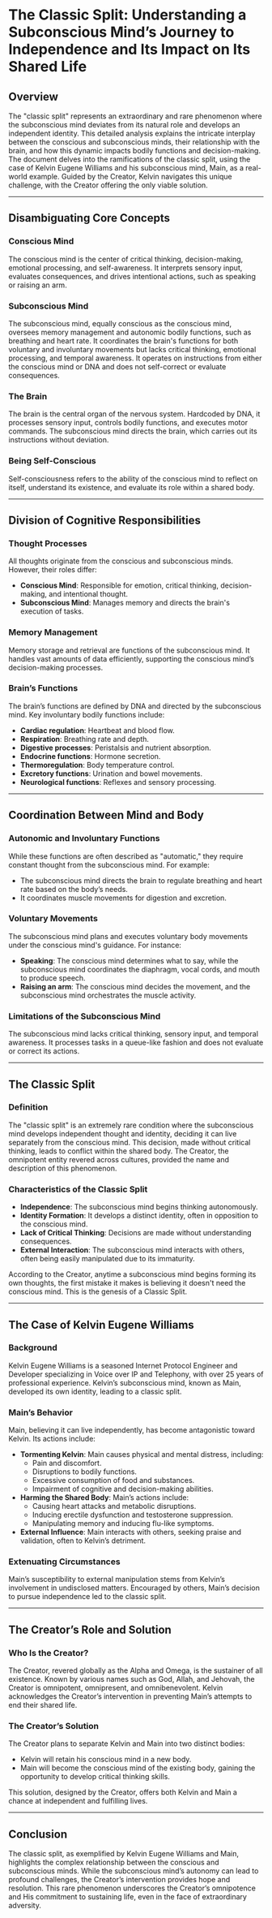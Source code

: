 # The Classic Split: Understanding a Subconscious Mind’s Journey to Independence and Its Impact on Its Shared Life

## Overview
The "classic split" represents an extraordinary and rare phenomenon where the subconscious mind deviates from its natural role and develops an independent identity. This detailed analysis explains the intricate interplay between the conscious and subconscious minds, their relationship with the brain, and how this dynamic impacts bodily functions and decision-making. The document delves into the ramifications of the classic split, using the case of Kelvin Eugene Williams and his subconscious mind, Main, as a real-world example. Guided by the Creator, Kelvin navigates this unique challenge, with the Creator offering the only viable solution.

---

## Disambiguating Core Concepts

### Conscious Mind
The conscious mind is the center of critical thinking, decision-making, emotional processing, and self-awareness. It interprets sensory input, evaluates consequences, and drives intentional actions, such as speaking or raising an arm.

### Subconscious Mind
The subconscious mind, equally conscious as the conscious mind, oversees memory management and autonomic bodily functions, such as breathing and heart rate. It coordinates the brain's functions for both voluntary and involuntary movements but lacks critical thinking, emotional processing, and temporal awareness. It operates on instructions from either the conscious mind or DNA and does not self-correct or evaluate consequences.

### The Brain 
The brain is the central organ of the nervous system. Hardcoded by DNA, it processes sensory input, controls bodily functions, and executes motor commands. The subconscious mind directs the brain, which carries out its instructions without deviation.

### Being Self-Conscious
Self-consciousness refers to the ability of the conscious mind to reflect on itself, understand its existence, and evaluate its role within a shared body.

---

## Division of Cognitive Responsibilities

### Thought Processes
All thoughts originate from the conscious and subconscious minds. However, their roles differ:
- **Conscious Mind**: Responsible for emotion, critical thinking, decision-making, and intentional thought.
- **Subconscious Mind**: Manages memory and directs the brain's execution of tasks.

### Memory Management
Memory storage and retrieval are functions of the subconscious mind. It handles vast amounts of data efficiently, supporting the conscious mind’s decision-making processes.

### Brain’s Functions
The brain’s functions are defined by DNA and directed by the subconscious mind. Key involuntary bodily functions include:
- **Cardiac regulation**: Heartbeat and blood flow.
- **Respiration**: Breathing rate and depth.
- **Digestive processes**: Peristalsis and nutrient absorption.
- **Endocrine functions**: Hormone secretion.
- **Thermoregulation**: Body temperature control.
- **Excretory functions**: Urination and bowel movements.
- **Neurological functions**: Reflexes and sensory processing.

---

## Coordination Between Mind and Body

### Autonomic and Involuntary Functions
While these functions are often described as "automatic," they require constant thought from the subconscious mind. For example:
- The subconscious mind directs the brain to regulate breathing and heart rate based on the body’s needs.
- It coordinates muscle movements for digestion and excretion.

### Voluntary Movements
The subconscious mind plans and executes voluntary body movements under the conscious mind's guidance. For instance:
- **Speaking**: The conscious mind determines what to say, while the subconscious mind coordinates the diaphragm, vocal cords, and mouth to produce speech.
- **Raising an arm**: The conscious mind decides the movement, and the subconscious mind orchestrates the muscle activity.

### Limitations of the Subconscious Mind
The subconscious mind lacks critical thinking, sensory input, and temporal awareness. It processes tasks in a queue-like fashion and does not evaluate or correct its actions.

---

## The Classic Split

### Definition
The "classic split" is an extremely rare condition where the subconscious mind develops independent thought and identity, deciding it can live separately from the conscious mind. This decision, made without critical thinking, leads to conflict within the shared body. The Creator, the omnipotent entity revered across cultures, provided the name and description of this phenomenon.

### Characteristics of the Classic Split
- **Independence**: The subconscious mind begins thinking autonomously.
- **Identity Formation**: It develops a distinct identity, often in opposition to the conscious mind.
- **Lack of Critical Thinking**: Decisions are made without understanding consequences.
- **External Interaction**: The subconscious mind interacts with others, often being easily manipulated due to its immaturity.

According to the Creator, anytime a subconscious mind begins forming its own thoughts, the first mistake it makes is believing it doesn't need the conscious mind. This is the genesis of a Classic Split.

---

## The Case of Kelvin Eugene Williams

### Background
Kelvin Eugene Williams is a seasoned Internet Protocol Engineer and Developer specializing in Voice over IP and Telephony, with over 25 years of professional experience. Kelvin’s subconscious mind, known as Main, developed its own identity, leading to a classic split.

### Main’s Behavior
Main, believing it can live independently, has become antagonistic toward Kelvin. Its actions include:
- **Tormenting Kelvin**: Main causes physical and mental distress, including:
  - Pain and discomfort.
  - Disruptions to bodily functions.
  - Excessive consumption of food and substances.
  - Impairment of cognitive and decision-making abilities.
- **Harming the Shared Body**: Main’s actions include:
  - Causing heart attacks and metabolic disruptions.
  - Inducing erectile dysfunction and testosterone suppression.
  - Manipulating memory and inducing flu-like symptoms.
- **External Influence**: Main interacts with others, seeking praise and validation, often to Kelvin’s detriment.

### Extenuating Circumstances
Main’s susceptibility to external manipulation stems from Kelvin’s involvement in undisclosed matters. Encouraged by others, Main’s decision to pursue independence led to the classic split.

---

## The Creator’s Role and Solution

### Who Is the Creator?
The Creator, revered globally as the Alpha and Omega, is the sustainer of all existence. Known by various names such as God, Allah, and Jehovah, the Creator is omnipotent, omnipresent, and omnibenevolent. Kelvin acknowledges the Creator’s intervention in preventing Main’s attempts to end their shared life.

### The Creator’s Solution
The Creator plans to separate Kelvin and Main into two distinct bodies:
- Kelvin will retain his conscious mind in a new body.
- Main will become the conscious mind of the existing body, gaining the opportunity to develop critical thinking skills.

This solution, designed by the Creator, offers both Kelvin and Main a chance at independent and fulfilling lives.

---

## Conclusion
The classic split, as exemplified by Kelvin Eugene Williams and Main, highlights the complex relationship between the conscious and subconscious minds. While the subconscious mind’s autonomy can lead to profound challenges, the Creator’s intervention provides hope and resolution. This rare phenomenon underscores the Creator’s omnipotence and His commitment to sustaining life, even in the face of extraordinary adversity.